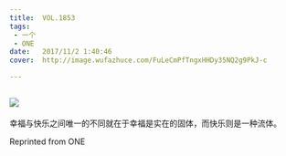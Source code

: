 ```yaml
---
title:	VOL.1853
tags:
 - 一个
 - ONE
date:	2017/11/2 1:40:46
cover:	http://image.wufazhuce.com/FuLeCmPfTngxHHDy35NQ2g9PkJ-c

---
```

![](http://image.wufazhuce.com/FuLeCmPfTngxHHDy35NQ2g9PkJ-c)
---

幸福与快乐之间唯一的不同就在于幸福是实在的固体，而快乐则是一种流体。
 
Reprinted from ONE
